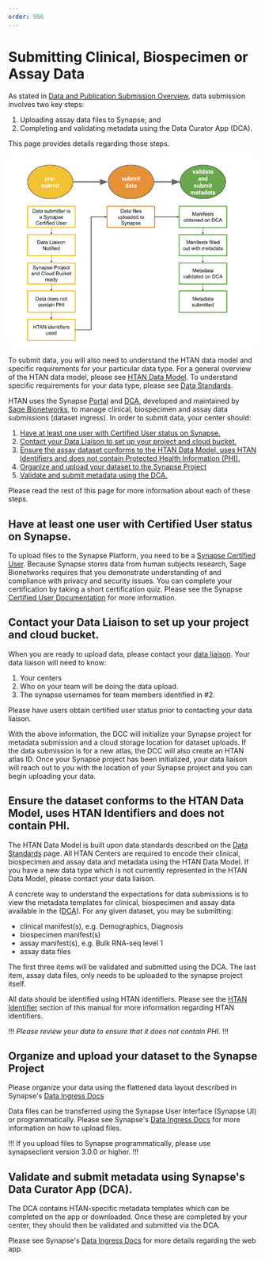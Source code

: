 ```yaml
---
order: 996
---
```


# Submitting Clinical, Biospecimen or Assay Data 

As stated in [Data and Publication Submission Overview](../data_pub_submission/overview.md), data submission involves two key steps:
1. Uploading assay data files to Synapse; and
2. Completing and validating metadata using the Data Curator App (DCA).

This page provides details regarding those steps.  

![HTAN Data Submission Process](../img/Data_submission.png)

To submit data, you will also need to understand the HTAN data model and specific requirements for your particular data type.  For a general overview of the HTAN data model, please see [HTAN Data Model](../data_model/overview.md).  To understand specific requirements for your data type, please see [Data Standards](https://humantumoratlas.org/standards).

HTAN uses the Synapse [Portal](https://www.synapse.org) and [DCA](https://dca.app.sagebionetworks.org/), developed and maintained by [Sage Bionetworks](https://sagebionetworks.org/), to manage clinical, biospecimen and assay data submissions (dataset ingress). In order to submit data, your center should:

1. [Have at least one user with Certified User status on Synapse.](#have-at-least-one-user-with-certified-user-status-on-synapse)
2. [Contact your Data Liaison to set up your project and cloud bucket.](#contact-your-data-liaison-to-set-up-your-project-and-cloud-bucket)
3. [Ensure the assay dataset conforms to the HTAN Data Model, uses HTAN Identifiers and does not contain Protected Health Information (PHI).](#ensure-the-dataset-conforms-to-the-htan-data-model-uses-htan-identifiers-and-does-not-contain-phi)
4. [Organize and upload your dataset to the Synapse Project](#organize-and-upload-your-dataset-to-the-synapse-project) 
5. [Validate and submit metadata using the DCA.](#validate-and-submit-metadata-using-synapses-data-curator-app-dca)

Please read the rest of this page for more information about each of these steps.

## Have at least one user with Certified User status on Synapse.
To upload files to the Synapse Platform, you need to be a [Synapse Certified User](https://help.synapse.org/docs/Synapse-User-Account-Types.2007072795.html). Because Synapse stores data from human subjects research, Sage Bionetworks requires that you demonstrate understanding of and compliance with privacy and security issues. You can complete your certification by taking a short certification quiz. Please see the Synapse [Certified User Documentation](https://help.synapse.org/docs/Synapse-User-Account-Types.2007072795.html) for more information.

## Contact your Data Liaison to set up your project and cloud bucket.

When you are ready to upload data, please contact your [data liaison](../data_pub_submission/Data_Liaisons.md). Your data liaison will need to know:
1. Your centers
2. Who on your team will be doing the data upload.
3. The synapse usernames for team members identified in #2.

Please have users obtain certified user status prior to contacting your data liaison.

With the above information, the DCC will initialize your Synapse project for metadata submission and a cloud storage location for dataset uploads. If the data submission is for a new atlas, the DCC will also create an HTAN atlas ID.  Once your Synapse project has been initialized, your data liaison will reach out to you with the location of your Synapse project and you can begin uploading your data.

## Ensure the dataset conforms to the HTAN Data Model, uses HTAN Identifiers and does not contain PHI.

The HTAN Data Model is built upon data standards described on the [Data Standards](https://data.humantumoratlas.org/standards) page. All HTAN Centers are required to encode their clinical, biospecimen and assay data and metadata using the HTAN Data Model. If you have a new data type which is not currently represented in the HTAN Data Model, please contact your data liaison.

A concrete way to understand the expectations for data submissions is to view the metadata templates for clinical, biospecimen and assay data available in the ([DCA](https://dca.app.sagebionetworks.org/)). For any given dataset, you may be submitting:

- clinical manifest(s), e.g. Demographics, Diagnosis
- biospecimen manifest(s)
- assay manifest(s), e.g. Bulk RNA-seq level 1 
- assay data files

The first three items will be validated and submitted using the DCA. The last item, assay data files, only needs to be uploaded to the synapse project itself.

All data should be identified using HTAN identifiers. Please see the [HTAN Identifier](../data_model/identifiers.md) section of this manual for more information regarding HTAN identifiers.

!!! *Please review your data to ensure that it does not contain PHI.*
!!!

## Organize and upload your dataset to the Synapse Project

Please organize your data using the flattened data layout described in Synapse's [Data Ingress Docs](https://dca-docs.scrollhelp.site/DCA/Working-version/HTAN/organize-your-data-upload#OrganizeyourDataUpload-FlattenedDataLayoutExample)

Data files can be transferred using the Synapse User Interface (Synapse UI) or programmatically. Please see Synapse's [Data Ingress Docs](https://dca-docs.scrollhelp.site/DCA/Working-version/HTAN/uploading-data) for more information on how to upload files. 

!!! If you upload files to Synapse programmatically, please use synapseclient version 3.0.0 or higher. 
!!!


## Validate and submit metadata using Synapse's Data Curator App (DCA).

The DCA contains HTAN-specific metadata templates which can be completed on the app or downloaded.  Once these are completed by your center, they should then be validated and submitted via the DCA.  

Please see Synapse's [Data Ingress Docs](https://dca-docs.scrollhelp.site/DCA/Working-version/HTAN/validate-and-submit-your-metadata) for more details regarding the web app.
